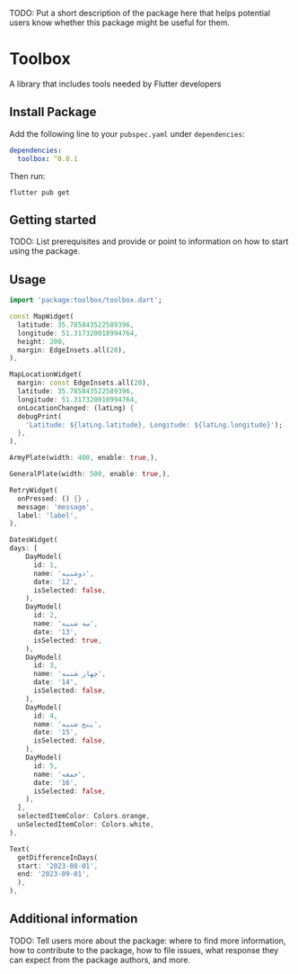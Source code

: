 <!--
This README describes the package. If you publish this package to pub.dev,
this README's contents appear on the landing page for your package.

For information about how to write a good package README, see the guide for
[writing package pages](https://dart.dev/guides/libraries/writing-package-pages).

For general information about developing packages, see the Dart guide for
[creating packages](https://dart.dev/guides/libraries/create-library-packages)
and the Flutter guide for
[developing packages and plugins](https://flutter.dev/developing-packages).
-->

TODO: Put a short description of the package here that helps potential users
know whether this package might be useful for them.

# Toolbox

A library that includes tools needed by Flutter developers

## Install Package

Add the following line to your `pubspec.yaml` under `dependencies`:

```yaml
dependencies:
  toolbox: ^0.0.1
```

Then run:

```
flutter pub get
```

## Getting started

TODO: List prerequisites and provide or point to information on how to
start using the package.

## Usage

```dart
import 'package:toolbox/toolbox.dart';
```

```dart
const MapWidget(
  latitude: 35.785843522589396,
  longitude: 51.317320018994764,
  height: 200,
  margin: EdgeInsets.all(20),
),
```

```dart
MapLocationWidget(
  margin: const EdgeInsets.all(20),
  latitude: 35.785843522589396,
  longitude: 51.317320018994764,
  onLocationChanged: (latLng) {
  debugPrint(
    'Latitude: ${latLng.latitude}, Longitude: ${latLng.longitude}');
  },
),
```

```dart
ArmyPlate(width: 400, enable: true,),
```

```dart
GeneralPlate(width: 500, enable: true,),
```

```dart
RetryWidget(
  onPressed: () {} ,
  message: 'message',
  label: 'label',
),
```

```dart
DatesWidget(
days: [
    DayModel(
      id: 1,
      name: 'دوشنبه',
      date: '12',
      isSelected: false,
    ),
    DayModel(
      id: 2,
      name: 'سه شنبه',
      date: '13',
      isSelected: true,
    ),
    DayModel(
      id: 3,
      name: 'چهار شنبه',
      date: '14',
      isSelected: false,
    ),
    DayModel(
      id: 4,
      name: 'پنج شنبه',
      date: '15',
      isSelected: false,
    ),
    DayModel(
      id: 5,
      name: 'جمعه',
      date: '16',
      isSelected: false,
    ),
  ],
  selectedItemColor: Colors.orange,
  unSelectedItemColor: Colors.white,
),
```

```dart
Text(
  getDifferenceInDays(
  start: '2023-08-01',
  end: '2023-09-01',
  ),
),
```

## Additional information

TODO: Tell users more about the package: where to find more information, how to
contribute to the package, how to file issues, what response they can expect
from the package authors, and more.
